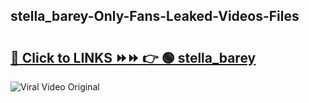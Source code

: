 
 ## stella_barey-Only-Fans-Leaked-Videos-Files

# <h2><a href="https://mediaupload.pro?stella_barey">🔗 Click to LINKS ⏩⏩ 👉 🟢 stella_barey </a></h2>

<a href="https://mediaupload.pro?stella_barey" rel="nofollow" data-target="animated-image.originalLink"><img src="https://i.ibb.co.com/xMMVF88/686577567.gif" alt="Viral Video Original" style="max-width: 100%; display: inline-block;" data-target="animated-image.originalImage"></a>